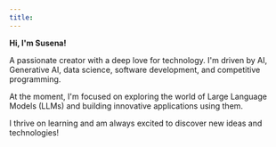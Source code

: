 ```yaml
---
title: 
---
```


**Hi, I'm Susena!**

A passionate creator with a deep love for technology. I'm driven by AI, Generative AI, data science, software development, and competitive programming.

At the moment, I'm focused on exploring the world of Large Language Models (LLMs) and building innovative applications using them.

I thrive on learning and am always excited to discover new ideas and technologies!
